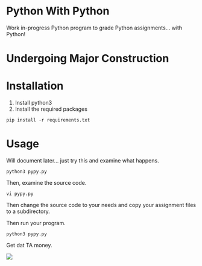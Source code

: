 # Python With Python
Work in-progress Python program to grade Python assignments... with Python! 

# Undergoing Major Construction

# Installation
1. Install python3
2. Install the required packages
```
pip install -r requirements.txt
```

# Usage
Will document later... just try this and examine what happens.
```
python3 pypy.py
```

Then, examine the source code.
```
vi pypy.py
```

Then change the source code to your needs and copy your assignment files to a subdirectory.

Then run your program.
```
python3 pypy.py
```

Get dat TA money.

![](https://media.giphy.com/media/gTURHJs4e2Ies/giphy.gif)
